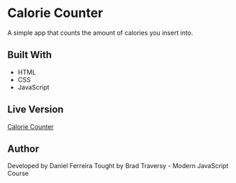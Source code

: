 # Calorie Counter

A simple app that counts the amount of calories you insert into.

## Built With

- HTML
- CSS
- JavaScript

## Live Version

[Calorie Counter](link)

## Author

Developed by Daniel Ferreira
Tought by Brad Traversy - Modern JavaScript Course
